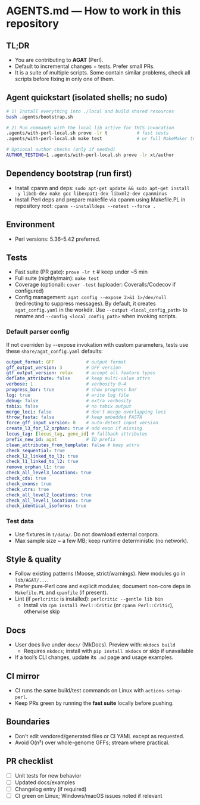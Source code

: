 # AGENTS.md — How to work in this repository

## TL;DR
- You are contributing to **AGAT** (Perl).
- Default to incremental changes + tests. Prefer small PRs.
- It is a suite of multiple scripts. Some contain similar problems, check all scripts before fixing in only one of them.

## Agent quickstart (isolated shells; no sudo)

```bash
# 1) Install everything into ./local and build shared resources
bash .agents/bootstrap.sh

# 2) Run commands with the local lib active for THIS invocation
.agents/with-perl-local.sh prove -lr t           # fast tests
.agents/with-perl-local.sh make test             # or full MakeMaker tests

# Optional author checks (only if needed)
AUTHOR_TESTING=1 .agents/with-perl-local.sh prove -lr xt/author
```

## Dependency bootstrap (run first)
- Install cpanm and deps: `sudo apt-get update && sudo apt-get install -y libdb-dev make gcc libexpat1-dev libxml2-dev cpanminus`
- Install Perl deps and prepare makefile via cpanm using Makefile.PL in repository root: `cpanm --installdeps --notest --force .`

## Environment
- Perl versions: 5.36–5.42 preferred.

## Tests
- Fast suite (PR gate): `prove -lr t`   # keep under ~5 min
- Full suite (nightly/main): `make test`
- Coverage (optional): `cover -test` (uploader: Coveralls/Codecov if configured)
- Config management: `agat config --expose 2>&1 1>/dev/null` (redirecting to suppress messages). By default, it creates `agat_config.yaml` in the workdir. Use `--output <local_config_path>` to rename and `--config <local_config_path>` when invoking scripts.

### Default parser config
If not overriden by --expose invokation with custom parameters, tests use these `share/agat_config.yaml` defaults:
```yaml
output_format: GFF            # output format
gff_output_version: 3         # GFF version
gtf_output_version: relax     # accept all feature types
deflate_attribute: false      # keep multi-value attrs
verbose: 1                    # verbosity 0–4
progress_bar: true            # show progress bar
log: true                     # write log file
debug: false                  # extra verbosity
tabix: false                  # no tabix output
merge_loci: false             # don't merge overlapping loci
throw_fasta: false            # keep embedded FASTA
force_gff_input_version: 0    # auto-detect input version
create_l3_for_l2_orphan: true # add exon if missing
locus_tag: [locus_tag, gene_id] # fallback attributes
prefix_new_id: agat           # ID prefix
clean_attributes_from_template: false # keep attrs
check_sequential: true
check_l2_linked_to_l3: true
check_l1_linked_to_l2: true
remove_orphan_l1: true
check_all_level3_locations: true
check_cds: true
check_exons: true
check_utrs: true
check_all_level2_locations: true
check_all_level1_locations: true
check_identical_isoforms: true
```

### Test data
- Use fixtures in `t/data/`. Do not download external corpora.
- Max sample size ~ a few MB; keep runtime deterministic (no network).

## Style & quality
- Follow existing patterns (Moose, strict/warnings). New modules go in `lib/AGAT/...`.
- Prefer pure-Perl core and explicit modules; document non-core deps in `Makefile.PL` and `cpanfile` (if present).
- Lint (if `perlcritic` is installed): `perlcritic --gentle lib bin`
  - Install via `cpm install Perl::Critic` (or `cpanm Perl::Critic`), otherwise skip

## Docs
- User docs live under `docs/` (MkDocs). Preview with: `mkdocs build`
  - Requires `mkdocs`; install with `pip install mkdocs` or skip if unavailable
- If a tool’s CLI changes, update its `.md` page and usage examples.

## CI mirror
- CI runs the same build/test commands on Linux with `actions-setup-perl`.
- Keep PRs green by running the **fast suite** locally before pushing.

## Boundaries
- Don’t edit vendored/generated files or CI YAML except as requested.
- Avoid O(n²) over whole-genome GFFs; stream where practical.

## PR checklist
- [ ] Unit tests for new behavior
- [ ] Updated docs/examples
- [ ] Changelog entry (if required)
- [ ] CI green on Linux; Windows/macOS issues noted if relevant
